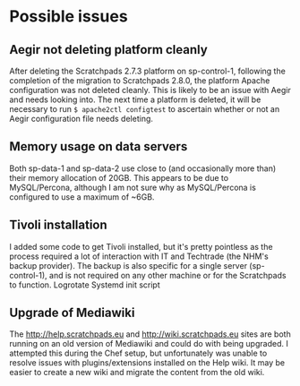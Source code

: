 Possible issues
===============

Aegir not deleting platform cleanly
-----------------------------------
After deleting the Scratchpads 2.7.3 platform on sp-control-1, following the 
completion of the migration to Scratchpads 2.8.0, the platform Apache 
configuration was not deleted cleanly. This is likely to be an issue with Aegir 
and needs looking into. The next time a platform is deleted, it will be 
necessary to run ```$ apache2ctl configtest``` to ascertain whether or not an 
Aegir configuration file needs deleting.

Memory usage on data servers
----------------------------
Both sp-data-1 and sp-data-2 use close to (and occasionally more than) their 
memory allocation of 20GB. This appears to be due to MySQL/Percona, although I 
am not sure why as MySQL/Percona is configured to use a maximum of ~6GB.

Tivoli installation
-------------------
I added some code to get Tivoli installed, but it's pretty pointless as the 
process required a lot of interaction with IT and Techtrade (the NHM's backup 
provider). The backup is also specific for a single server (sp-control-1), and 
is not required on any other machine or for the Scratchpads to function.
Logrotate
Systemd init script

Upgrade of Mediawiki
--------------------
The http://help.scratchpads.eu and http://wiki.scratchpads.eu sites are both 
running on an old version of Mediawiki and could do with being upgraded. I 
attempted this during the Chef setup, but unfortunately was unable to resolve 
issues with plugins/extensions installed on the Help wiki. It may be easier to 
create a new wiki and migrate the content from the old wiki.
